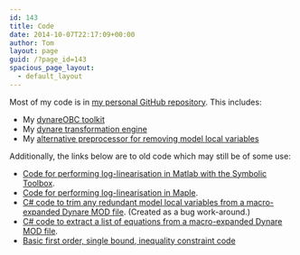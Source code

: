 ```yaml
---
id: 143
title: Code
date: 2014-10-07T22:17:09+00:00
author: Tom
layout: page
guid: /?page_id=143
spacious_page_layout:
  - default_layout
---
```

Most of my code is in <a title="GitHub repository" href="https://github.com/tholden" target="_blank">my personal GitHub repository</a>. This includes:

  * My <a title="dynareOBC" href="https://github.com/tholden/OBCToolkit" target="_blank">dynareOBC toolkit</a>
  * My <a title="Dynare transformation engine" href="https://github.com/tholden/DynareTransformationEngine" target="_blank">dynare transformation engine</a>
  * My <a title="Remove Dynare MLVs" href="https://github.com/tholden/DynareRemoveLocalVariables" target="_blank">alternative preprocessor for removing model local variables</a>

Additionally, the links below are to old code which may still be of some use:
  


  * <a href="http://www.mathworks.com/matlabcentral/fileexchange/31693" rel="nofollow">Code for performing log-linearisation in Matlab with the Symbolic Toolbox</a>.
  * [Code for performing log-linearisation in Maple](http://code.google.com/p/maple-log-linearisation/).
  * [C# code to trim any redundant model local variables from a macro-expanded Dynare MOD file](https://sites.google.com/a/tholden.org/root/files/DynareTrimRedundantLocalVariables.cs?attredirects=0). (Created as a bug work-around.)
  * [C# code to extract a list of equations from a macro-expanded Dynare MOD file](https://sites.google.com/a/tholden.org/root/files/DynareGetEquations.cs?attredirects=0).
  * <a href="http://www.dynare.org/phpBB3/viewtopic.php?f=1&t=3104#p8087" target="_blank" rel="nofollow">Basic first order, single bound, inequality constraint code</a>

&nbsp;